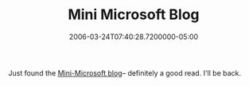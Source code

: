 ﻿---
title: Mini Microsoft Blog
date: "2006-03-24T07:40:28.7200000-05:00"
description: Just found the Mini-Microsoft blog – definitely a good read. I'll be back.
featuredImage: img/15951-featured.png
---

Just found the [Mini-Microsoft blog](http://minimsft.blogspot.com/)– definitely a good read. I'll be back.

